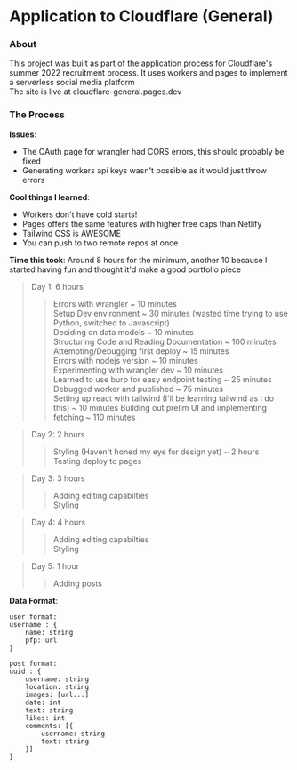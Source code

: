 # Application to Cloudflare (General)

### About
This project was built as part of the application process for Cloudflare's summer 2022 recruitment process.
It uses workers and pages to implement a serverless social media platform  
The site is live at cloudflare-general.pages.dev

### The Process

**Issues**:  
* The OAuth page for wrangler had CORS errors, this should probably be fixed
* Generating workers api keys wasn't possible as it would just throw errors

**Cool things I learned**:
* Workers don't have cold starts!
* Pages offers the same features with higher free caps than Netlify
* Tailwind CSS is AWESOME
* You can push to two remote repos at once

**Time this took**: Around 8 hours for the minimum, another 10 because I started having fun and thought it'd make a good portfolio piece
> Day 1: 6 hours   
> >  Errors with wrangler ~ 10 minutes  
> >  Setup Dev environment ~ 30 minutes (wasted time trying to use Python, switched to Javascript)  
> >  Deciding on data models ~ 10 minutes  
> >  Structuring Code and Reading Documentation ~ 100 minutes  
> >  Attempting/Debugging first deploy ~ 15 minutes  
> >  Errors with nodejs version ~ 10 minutes  
> >  Experimenting with wrangler dev ~ 10 minutes  
> >  Learned to use burp for easy endpoint testing ~ 25 minutes  
> >  Debugged worker and published ~ 75 minutes  
> >  Setting up react with tailwind (I'll be learning tailwind as I do this) ~ 10 minutes
> >  Building out prelim UI and implementing fetching ~ 110 minutes 

> Day 2: 2 hours   
> >  Styling (Haven't honed my eye for design yet) ~ 2 hours  
> >  Testing deploy to pages  

> Day 3: 3 hours  
> > Adding editing capabilties  
> > Styling  
  
> Day 4: 4 hours  
> > Adding editing capabilties  
> > Styling 

> Day 5: 1 hour
> > Adding posts

**Data Format**:
```
user format:
username : {
    name: string
    pfp: url
}

post format:
uuid : {
    username: string
    location: string
    images: [url...]
    date: int
    text: string
    likes: int
    comments: [{
        username: string
        text: string
    }]
}
```